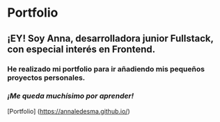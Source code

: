 # Portfolio

## ¡EY! Soy Anna, desarrolladora junior Fullstack, con especial interés en Frontend.

### He realizado mi portfolio para ir añadiendo mis pequeños proyectos personales. 
### _¡Me queda muchísimo por aprender!_ 

[Portfolio] (https://annaledesma.github.io/)
